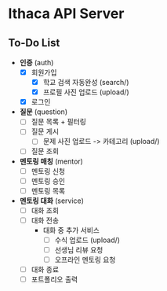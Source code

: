 # Ithaca API Server

## To-Do List

- **인증** (auth)
    - [x] 회원가입
        - [x] 학교 검색 자동완성 (search/)
        - [x] 프로필 사진 업로드 (upload/)
    - [x] 로그인
- **질문** (question)
    - [ ] 질문 목록 + 필터링
    - [ ] 질문 게시
        - [ ] 문제 사진 업로드 -> 카테고리 (upload/)
    - [ ] 질문 조회
- **멘토링 매칭** (mentor)
    - [ ] 멘토링 신청
    - [ ] 멘토링 승인
    - [ ] 멘토링 목록
- **멘토링 대화** (service)
    - [ ] 대화 조회
    - [ ] 대화 전송
        - 대화 중 추가 서비스
            - [ ] 수식 업로드 (upload/)
            - [ ] 선생님 리뷰 요청
            - [ ] 오프라인 멘토링 요청
    - [ ] 대화 종료
    - [ ] 포트폴리오 출력
